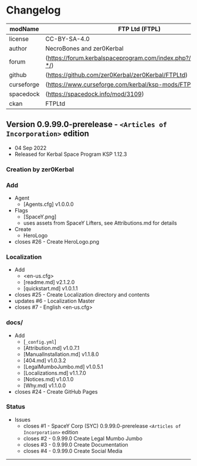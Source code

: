 # Changelog  
  
| modName    | FTP Ltd (FTPL)                                                    |
| ---------- | ----------------------------------------------------------------- |
| license    | CC-BY-SA-4.0                                                      |
| author     | NecroBones and zer0Kerbal                                         |
| forum      | (https://forum.kerbalspaceprogram.com/index.php?/topic/209628-*/) |
| github     | (https://github.com/zer0Kerbal/zer0Kerbal/FTPLtd)                 |
| curseforge | (https://www.curseforge.com/kerbal/ksp-mods/FTPLtd)               |
| spacedock  | (https://spacedock.info/mod/3109)                                     |
| ckan       | FTPLtd                                                            |

## Version 0.9.99.0-prerelease - `<Articles of Incorporation>` edition

* 04 Sep 2022  
* Released for Kerbal Space Program KSP 1.12.3

### Creation by zer0Kerbal

### Add

* Agent
  * [Agents.cfg] v1.0.0.0
* Flags
  * [SpaceY.png]
  * uses assets from SpaceY Lifters, see Attributions.md for details
* Create
  * HeroLogo
* closes #26 - Create HeroLogo.png

### Localization

* Add
  * <en-us.cfg>
  * [readme.md] v2.1.2.0
  * [quickstart.md] v1.0.1.1
* closes #25 - Create Localization directory and contents
* updates #6 - Localization Master
* closes #7 - English <en-us.cfg>

### docs/

* Add
  * [`_config.yml`]
  * [Attribution.md] v1.0.7.1
  * [ManualInstallation.md] v1.1.8.0
  * [404.md] v1.0.3.2
  * [LegalMumboJumbo.md] v1.0.5.1
  * [Localizations.md] v1.1.7.0
  * [Notices.md] v1.0.1.0
  * [Why.md] v1.1.0.0
* closes #24 - Create GitHub Pages

### Status

* Issues
  * closes #1 - SpaceY Corp (SYC) 0.9.99.0-prerelease `<Articles of Incorporation>` edition
  * closes #2 - 0.9.99.0 Create Legal Mumbo Jumbo
  * closes #3 - 0.9.99.0 Create Documentation
  * closes #4 - 0.9.99.0 Create Social Media

---
